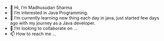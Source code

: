 - 👋 Hi, I’m Madhusudan Sharma
- 👀 I’m interested in Java Programming.
- 🌱 I’m currently learning new thing each day in java, just started few days ago with my journey as a Java developer.
- 💞️ I’m looking to collaborate on ...
- 📫 How to reach me ...

<!---
sharmamadhusudans337/sharmamadhusudans337 is a ✨ special ✨ repository because its `README.md` (this file) appears on your GitHub profile.
You can click the Preview link to take a look at your changes.
--->
